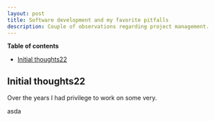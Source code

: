 ```yaml
---
layout: post
title: Software development and my favorite pitfalls
description: Couple of observations regarding project management.
---
```


**Table of contents**

- [Initial thoughts22](#initial-thoughts22)

## Initial thoughts22

Over the years I had privilege to work on some very.

asda
